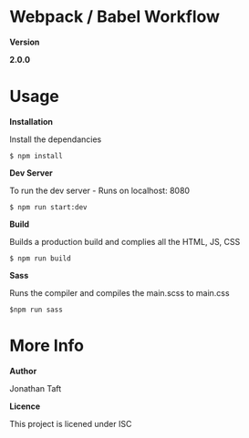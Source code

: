 # Webpack / Babel Workflow


**Version**

**2.0.0**


# Usage

**Installation**

Install the dependancies

```$ npm install```

**Dev Server**

To run the dev server - Runs on localhost: 8080

```$ npm run start:dev```

**Build**

Builds a production build and complies all the HTML, JS, CSS

```$ npm run build```

**Sass**

Runs the compiler and compiles the main.scss to main.css

```$npm run sass```

# More Info


**Author**

Jonathan Taft


**Licence**

This project is licened under ISC
